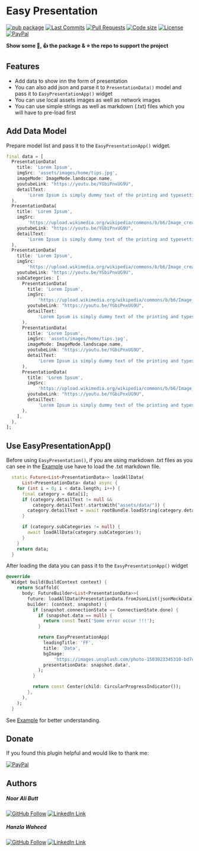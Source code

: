 # Easy Presentation

[![pub package](https://img.shields.io/pub/v/easy_presentation.svg?logo=dart&logoColor=00b9fc)](https://pub.dartlang.org/packages/easy_presentation)
[![Last Commits](https://img.shields.io/github/last-commit/nooralibutt/easy_presentation?logo=git&logoColor=white)](https://github.com/nooralibutt/easy_presentation/commits/master)
[![Pull Requests](https://img.shields.io/github/issues-pr/nooralibutt/easy_presentation?logo=github&logoColor=white)](https://github.com/nooralibutt/easy_presentation/pulls)
[![Code size](https://img.shields.io/github/languages/code-size/nooralibutt/easy_presentation?logo=github&logoColor=white)](https://github.com/nooralibutt/easy_presentation)
[![License](https://img.shields.io/github/license/nooralibutt/easy_presentation?logo=open-source-initiative&logoColor=green)](https://github.com/nooralibutt/easy_presentation/blob/master/LICENSE)
[![PayPal](https://img.shields.io/badge/Donate-PayPal-066BB7?logo=paypal)](https://paypal.me/nooralibutt)

**Show some 💙, 👍 the package & ⭐️ the repo to support the project**

## Features

- Add data to show inn the form of presentation
- You can also add json and parse it to `PresentationData()` model and pass it to `EasyPresentationApp()` widget
- You can use local assets images as well as network images
- You can use simple strings as well as markdown (.txt) files which you will have to pre-load first

## Add Data Model
Prepare model list and pass it to the `EasyPresentationApp()` widget.

```dart
final data = [
  PresentationData(
    title: 'Lorem Ipsum',
    imgSrc: 'assets/images/home/tips.jpg',
    imageMode: ImageMode.landscape.name,
    youtubeLink: "https://youtu.be/YGbiPnxUG9U",
    detailText:
        'Lorem Ipsum is simply dummy text of the printing and typesetting industry. Lorem Ipsum has been the industry\'s standard dummy text ever since the 1500s, when an unknown printer took a galley of type and scrambled it to make a type specimen book. It has survived not only five centuries, but also the leap into electronic typesetting, remaining essentially unchanged. It was popularised in the 1960s with the release of Letraset sheets containing Lorem Ipsum passages, and more recently with desktop publishing software like Aldus PageMaker including versions of Lorem Ipsum.',
  ),
  PresentationData(
    title: 'Lorem Ipsum',
    imgSrc:
        'https://upload.wikimedia.org/wikipedia/commons/b/b6/Image_created_with_a_mobile_phone.png',
    youtubeLink: "https://youtu.be/YGbiPnxUG9U",
    detailText:
        'Lorem Ipsum is simply dummy text of the printing and typesetting industry. Lorem Ipsum has been the industry\'s standard dummy text ever since the 1500s, when an unknown printer took a galley of type and scrambled it to make a type specimen book. It has survived not only five centuries, but also the leap into electronic typesetting, remaining essentially unchanged. It was popularised in the 1960s with the release of Letraset sheets containing Lorem Ipsum passages, and more recently with desktop publishing software like Aldus PageMaker including versions of Lorem Ipsum.',
  ),
  PresentationData(
    title: 'Lorem Ipsum',
    imgSrc:
        'https://upload.wikimedia.org/wikipedia/commons/b/b6/Image_created_with_a_mobile_phone.png',
    youtubeLink: "https://youtu.be/YGbiPnxUG9U",
    subCategories: [
      PresentationData(
        title: 'Lorem Ipsum',
        imgSrc:
            'https://upload.wikimedia.org/wikipedia/commons/b/b6/Image_created_with_a_mobile_phone.png',
        youtubeLink: "https://youtu.be/YGbiPnxUG9U",
        detailText:
            'Lorem Ipsum is simply dummy text of the printing and typesetting industry. Lorem Ipsum has been the industry\'s standard dummy text ever since the 1500s, when an unknown printer took a galley of type and scrambled it to make a type specimen book. It has survived not only five centuries, but also the leap into electronic typesetting, remaining essentially unchanged. It was popularised in the 1960s with the release of Letraset sheets containing Lorem Ipsum passages, and more recently with desktop publishing software like Aldus PageMaker including versions of Lorem Ipsum.',
      ),
      PresentationData(
        title: 'Lorem Ipsum',
        imgSrc: 'assets/images/home/tips.jpg',
        imageMode: ImageMode.landscape.name,
        youtubeLink: "https://youtu.be/YGbiPnxUG9U",
        detailText:
            'Lorem Ipsum is simply dummy text of the printing and typesetting industry. Lorem Ipsum has been the industry\'s standard dummy text ever since the 1500s, when an unknown printer took a galley of type and scrambled it to make a type specimen book. It has survived not only five centuries, but also the leap into electronic typesetting, remaining essentially unchanged. It was popularised in the 1960s with the release of Letraset sheets containing Lorem Ipsum passages, and more recently with desktop publishing software like Aldus PageMaker including versions of Lorem Ipsum.',
      ),
      PresentationData(
        title: 'Lorem Ipsum',
        imgSrc:
            'https://upload.wikimedia.org/wikipedia/commons/b/b6/Image_created_with_a_mobile_phone.png',
        youtubeLink: "https://youtu.be/YGbiPnxUG9U",
        detailText:
            'Lorem Ipsum is simply dummy text of the printing and typesetting industry. Lorem Ipsum has been the industry\'s standard dummy text ever since the 1500s, when an unknown printer took a galley of type and scrambled it to make a type specimen book. It has survived not only five centuries, but also the leap into electronic typesetting, remaining essentially unchanged. It was popularised in the 1960s with the release of Letraset sheets containing Lorem Ipsum passages, and more recently with desktop publishing software like Aldus PageMaker including versions of Lorem Ipsum.',
      ),
    ],
  ),
];
```

## Use EasyPresentationApp()

Before using `EasyPresentation()`, if you are using markdown .txt files as you can see  in the [Example](https://pub.dev/packages/easy_presentation/example) use have to load the .txt markdown file.
```dart
  static Future<List<PresentationData>> loadAllData(
      List<PresentationData> data) async {
    for (int i = 0; i < data.length; i++) {
      final category = data[i];
      if (category.detailText != null &&
          category.detailText!.startsWith("assets/data/")) {
        category.detailText = await rootBundle.loadString(category.detailText!);
      }

      if (category.subCategories != null) {
        await loadAllData(category.subCategories!);
      }
    }
    return data;
  }
```
After loading the data you can pass it to the `EasyPresentationApp()` widget

```dart
@override
  Widget build(BuildContext context) {
    return Scaffold(
      body: FutureBuilder<List<PresentationData>>(
        future: loadAllData(PresentationData.fromJsonList(jsonMockData)),
        builder: (context, snapshot) {
          if (snapshot.connectionState == ConnectionState.done) {
            if (snapshot.data == null) {
              return const Text('Some error occur !!!');
            }

            return EasyPresentationApp(
              leadingTitle: 'FF',
              title: 'Data',
              bgImage:
                  'https://images.unsplash.com/photo-1503023345310-bd7c1de61c7d?ixlib=rb-4.0.3&ixid=MnwxMjA3fDB8MHxwaG90by1wYWdlfHx8fGVufDB8fHx8&auto=format&fit=crop&w=576&q=80',
              presentationData: snapshot.data!,
            );
          }

          return const Center(child: CircularProgressIndicator());
        },
      ),
    );
  }
```
See [Example](https://pub.dev/packages/easy_presentation/example) for better understanding.

## Donate

If you found this plugin helpful and would like to thank me:

[![PayPal](https://img.shields.io/badge/Donate-PayPal-066BB7?logo=paypal)](https://paypal.me/nooralibutt)

## Authors
##### Noor Ali Butt
[![GitHub Follow](https://img.shields.io/badge/Connect--blue.svg?logo=Github&longCache=true&style=social&label=Follow)](https://github.com/nooralibutt) [![LinkedIn Link](https://img.shields.io/badge/Connect--blue.svg?logo=linkedin&longCache=true&style=social&label=Connect
)](https://www.linkedin.com/in/nooralibutt)
##### Hanzla Waheed
[![GitHub Follow](https://img.shields.io/badge/Connect--blue.svg?logo=Github&longCache=true&style=social&label=Follow)](https://github.com/mhanzla80) [![LinkedIn Link](https://img.shields.io/badge/Connect--blue.svg?logo=linkedin&longCache=true&style=social&label=Connect
)](https://www.linkedin.com/in/mhanzla80)